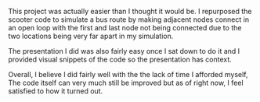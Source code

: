 ﻿This project was actually easier than I thought it would be. I repurposed the scooter code to simulate a bus route by making adjacent nodes connect in an open loop with the first and last node not being connected due to the two locations being very far apart in my simulation.

The presentation I did was also fairly easy once I sat down to do it and I provided visual snippets of the code so the presentation has context.

Overall, I believe I did fairly well with the the lack of time I afforded myself, The code itself can very much still be improved but as of right now, I feel satisfied to how it turned out.



